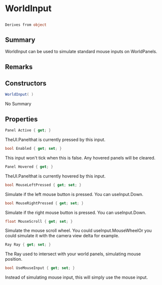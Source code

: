 # WorldInput

## 
```c#
Derives from object
```

## Summary

WorldInput can be used to simulate standard mouse inputs on WorldPanels.
## Remarks

## Constructors

```c#
WorldInput( ) 
```
No Summary
## Properties

```c#
Panel Active { get; } 
```
TheUI.Panelthat is currently pressed by this input.
```c#
bool Enabled { get; set; } 
```
This input won't tick when this is false.
Any hovered panels will be cleared.
```c#
Panel Hovered { get; } 
```
TheUI.Panelthat is currently hovered by this input.
```c#
bool MouseLeftPressed { get; set; } 
```
Simulate if the left mouse button is pressed.
You can useInput.Down.
```c#
bool MouseRightPressed { get; set; } 
```
Simulate if the right mouse button is pressed.
You can useInput.Down.
```c#
float MouseScroll { get; set; } 
```
Simulate the mouse scroll wheel.
You could useInput.MouseWheelOr you could simulate it with the camera view delta for example.
```c#
Ray Ray { get; set; } 
```
The Ray used to intersect with your world panels, simulating mouse position.
```c#
bool UseMouseInput { get; set; } 
```
Instead of simulating mouse input, this will simply use the mouse input.
